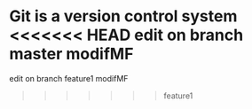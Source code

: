 Git is a version control system
<<<<<<< HEAD
edit on branch master modifMF
=======
edit on branch feature1 modifMF
>>>>>>> feature1
